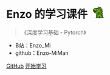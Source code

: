 

# Enzo 的学习课件$\;$ <img src="_media/dinosaur.png" width="30">

> 《深度学习基础 - Pytorch》

- B站：Enzo_Mi
- github：Enzo-MiMan

[GitHub](https://github.com/Enzo-MiMan)
[开始学习](/README.md)
